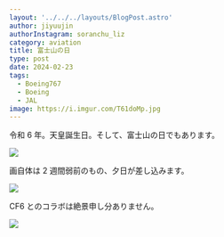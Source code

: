 ```yaml
---
layout: '../../../layouts/BlogPost.astro'
author: jiyuujin
authorInstagram: soranchu_liz
category: aviation
title: 富士山の日
type: post
date: 2024-02-23
tags:
  - Boeing767
  - Boeing
  - JAL
image: https://i.imgur.com/T61doMp.jpg
---
```


令和 6 年。天皇誕生日。そして、富士山の日でもあります。

![](/assets/img/20240223/MtFuji_1.JPG)

画自体は 2 週間弱前のもの、夕日が差し込みます。

![](/assets/img/20240223/MtFuji_2.JPG)

CF6 とのコラボは絶景申し分ありません。

![](/assets/img/20240223/JA613J.JPG)
